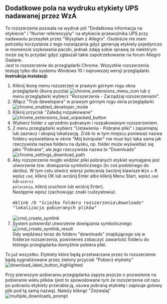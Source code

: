 ## Dodatkowe pola na wydruku etykiety UPS nadawanej przez WzA
To rozszerzenie pozwala na wydruk pól "Dodatkowa informacja na etykiecie" i "Numer referencyjny" na etykiecie przewoźnika UPS przy nadawaniu przesyłek przez "Wysyłam z Allegro".
Osobiście nie mam potrzeby korzystania z tego rozwiązania gdyż generuję etykiety pojedynczo w momencie szykowania paczki, jednak zdaję sobie sprawę że niektórym może się to przydać gdyż zgłaszali takie zapotrzebowanie na forum Allegro Gadane.				
Jest to rozszerzenie do przeglądarki Chrome. Wszystkie rozszerzenia testuję tylko dla systemu Windows 10 i najnowszej wersji przeglądarki.
**Instrukcja instalacji:**
1. Kliknij ikonę menu rozszerzeń w prawym górnym rogu okna przeglądarki (ikona puzzla)
![chrome_extensions_menu_icon](https://github.com/tomsyty/Additional-informations-on-UPS-label/assets/41838854/250c501e-208e-4d73-a0e6-af40b11833b3)
lub z menu przeglądarki wybierz "Rozszerzenia - Zarządzaj rozszerzeniami".
2. Włącz "Tryb dewelopera" w prawym górnym rogu okna przeglądarki
![chrome_enabled_developer_mode](https://github.com/tomsyty/Additional-informations-on-UPS-label/assets/41838854/53feae80-f9b6-4ec5-a947-16cf6392b99b)
3. Kliknij przycisk "Załaduj rozpakowane"<br/>
![chrome_extensions_load_unpacked_button](https://github.com/tomsyty/Additional-informations-on-UPS-label/assets/41838854/aecdb58b-b002-4da1-b770-2c1ad10a0dd2)
4. Wybierz folder z uprzednio pobranym i rozpakowanym rozszerzeniem.
5. Z menu przeglądarki wybierz "Ustawienia - Pobrane pliki" i zapamiętaj lub zaznacz i skopiuj lokalizację. Zrób to w tym miejscu ponieważ nazwa folderu wyświetlana w oknie "Mój komputer" nie musi być taka sama jak rzeczywista nazwa folderu na dysku, np. folder może wyświetlać się jako "Pobrane", ale jego rzeczywista nazwa to "Downloads"<br/>
![chrome_settings_download_path](https://github.com/tomsyty/Additional-informations-on-UPS-label/assets/41838854/e3fde1f9-1110-4dd8-8eaa-db3d58184afa)
6. Aby rozszerzenie mogło widzieć pliki pobranych etykiet wymagane jest utworzenie tzw. dowiązania symbolicznego (to coś podobnego do skrótu). W tym celu otwórz wiersz polecenia (wciśnij klawisze <kbd>Win</kbd> + <kbd>R</kbd> wpisz <code>cmd</code>, kliknij OK lub wciśnij Enter albo kliknij Menu Start, wpisz <code>cmd</code> lub <code>wiersz polecenia</code>, kliknij uruchom lub wciśnij Enter).<br/>
Następnie wpisz (zachowując znaki cudzysłowiu):<br/><br/>
<samp>mklink /D "ścieżka folderu rozszerzenia\downloads" "lokalizacja pobieranych plików"</samp><br/><br/>
![cmd_create_symlink](https://github.com/tomsyty/Additional-informations-on-UPS-label/assets/41838854/b645a9d1-e7f6-49a5-8b6c-63d923d1d269)
7. System potwierdzi utworzenie dowiązania symbolicznego<br/>
![cmd_create_symlink_result](https://github.com/tomsyty/Additional-informations-on-UPS-label/assets/41838854/7e7eb738-3952-43e6-ba5e-8a8dac281e5f)<br/>
Gdy wejdziesz teraz do folderu "downloads" znajdującego się w folderze rozszerzenia, powinieneś zobaczyć zawartość folderu do którego przeglądarka domyślnie pobiera pliki.

To już wszystko. Etykiety które będą przetwarzane przez to rozszerzenie będą sygnalizowane przez zielony przycisk "Pobierz etykiety"<br/>
![download_label_button_highlighted](https://github.com/tomsyty/Additional-informations-on-UPS-label/assets/41838854/e2d12b86-8424-4bcc-90c0-cb5ad04983af)

Przy pierwszym pobieraniu przeglądarka zapyta jeszcze o pozwolenie na pobieranie wielu plików (jest to spowodowane tym że rozszerzenie od razu po pobraniu etykiety przerabia ją, usuwa pobraną etykietę i zapisuje gotowy plik pod tą samą nazwą). Należy kliknąć "Zezwalaj"<br/>
![multiple_downloads_prompt](https://github.com/tomsyty/Additional-informations-on-UPS-label/assets/41838854/33bfc67e-4eca-4b58-a332-7ba83bfff373)
